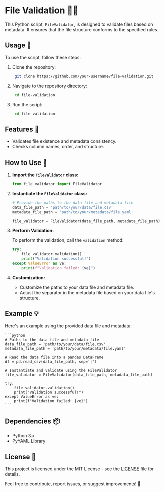# File Validation 📁✅

This Python script, `FileValidator`, is designed to validate files based on metadata. It ensures that the file structure conforms to the specified rules.

## Usage 🚀

To use the script, follow these steps:

1. Clone the repository:

   ```bash 
    git clone https://github.com/your-username/file-validation.git
    ```

2. Navigate to the repository directory:

   ```bash 
    cd file-validation   
    ```

3. Run the script:
    
   ```bash 
    cd file-validation
    ```

## Features 🌟

- Validates file existence and metadata consistency.
- Checks column names, order, and structure.


## How to Use 🤔

1. **Import the `FileValidator` class:**

    ```python
    from file_validator import FileValidator
    ```

2. **Instantiate the `FileValidator` class:**

    ```python
    # Provide the paths to the data file and metadata file
    data_file_path = 'path/to/your/data/file.csv'
    metadata_file_path = 'path/to/your/metadata/file.yaml'

    file_validator = FileValidator(data_file_path, metadata_file_path)
    ```

3. **Perform Validation:**

    To perform the validation, call the `validation` method:

    ```python
    try:
        file_validator.validation()
        print("Validation successful!")
    except ValueError as ve:
        print(f"Validation failed: {ve}")
    ```

4. **Customization:**

    - Customize the paths to your data file and metadata file.
    - Adjust the separator in the metadata file based on your data file's structure.


## Example 💡

Here's an example using the provided data file and metadata:

    ```python
    # Paths to the data file and metadata file
    data_file_path = 'path/to/your/data/file.csv'
    metadata_file_path = 'path/to/your/metadata/file.yaml'

    # Read the data file into a pandas DataFrame
    df = pd.read_csv(data_file_path, sep='|')

    # Instantiate and validate using the FileValidator
    file_validator = FileValidator(data_file_path, metadata_file_path)

    try:
        file_validator.validation()
        print("Validation successful!")
    except ValueError as ve:
        print(f"Validation failed: {ve}")
    ```

## Dependencies 📦

- Python 3.x
- PyYAML Library

## License 📜

This project is licensed under the MIT License - see the [LICENSE](LICENSE) file for details.

Feel free to contribute, report issues, or suggest improvements! 🙌
